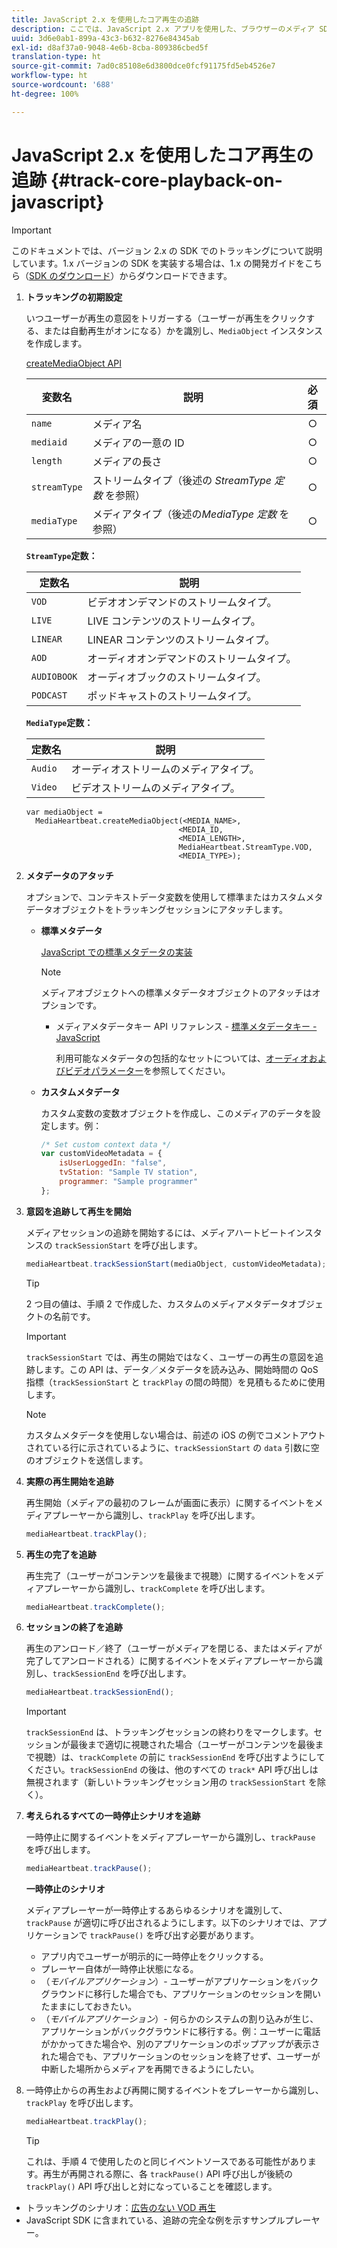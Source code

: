 ```yaml
---
title: JavaScript 2.x を使用したコア再生の追跡
description: ここでは、JavaScript 2.x アプリを使用した、ブラウザーのメディア SDK によるコア追跡の実装方法について説明します。
uuid: 3d6e0ab1-899a-43c3-b632-8276e84345ab
exl-id: d8af37a0-9048-4e6b-8cba-809386cbed5f
translation-type: ht
source-git-commit: 7ad0c85108e6d3800dce0fcf91175fd5eb4526e7
workflow-type: ht
source-wordcount: '688'
ht-degree: 100%

---
```


# JavaScript 2.x を使用したコア再生の追跡 {#track-core-playback-on-javascript}

>[!IMPORTANT]
>このドキュメントでは、バージョン 2.x の SDK でのトラッキングについて説明しています。1.x バージョンの SDK を実装する場合は、1.x の開発ガイドをこちら（[SDK のダウンロード](/help/sdk-implement/download-sdks.md)）からダウンロードできます。

1. **トラッキングの初期設定**

   いつユーザーが再生の意図をトリガーする（ユーザーが再生をクリックする、または自動再生がオンになる）かを識別し、`MediaObject` インスタンスを作成します。

   [createMediaObject API](https://adobe-marketing-cloud.github.io/media-sdks/reference/javascript/MediaHeartbeat.html#.createMediaObject)

   | 変数名 | 説明 | 必須 |
   | --- | --- | :---: |
   | `name` | メディア名 | ○ |
   | `mediaid` | メディアの一意の ID | ○ |
   | `length` | メディアの長さ | ○ |
   | `streamType` | ストリームタイプ（後述の _StreamType 定数_ を参照） | ○ |
   | `mediaType` | メディアタイプ（後述の&#x200B;_MediaType 定数_ を参照） | ○ |

   **`StreamType`定数：**

   | 定数名 | 説明   |
   |---|---|
   | `VOD` | ビデオオンデマンドのストリームタイプ。 |
   | `LIVE` | LIVE コンテンツのストリームタイプ。 |
   | `LINEAR` | LINEAR コンテンツのストリームタイプ。 |
   | `AOD` | オーディオオンデマンドのストリームタイプ。 |
   | `AUDIOBOOK` | オーディオブックのストリームタイプ。 |
   | `PODCAST` | ポッドキャストのストリームタイプ。 |

   **`MediaType`定数：**

   | 定数名 | 説明 |
   |---|---|
   | `Audio` | オーディオストリームのメディアタイプ。 |
   | `Video` | ビデオストリームのメディアタイプ。 |

   ```
   var mediaObject =  
     MediaHeartbeat.createMediaObject(<MEDIA_NAME>,  
                                     <MEDIA_ID,  
                                     <MEDIA_LENGTH>,
                                     MediaHeartbeat.StreamType.VOD,
                                     <MEDIA_TYPE>);
   ```

1. **メタデータのアタッチ**

   オプションで、コンテキストデータ変数を使用して標準またはカスタムメタデータオブジェクトをトラッキングセッションにアタッチします。

   * **標準メタデータ**

      [JavaScript での標準メタデータの実装](/help/sdk-implement/track-av-playback/impl-std-metadata/impl-std-md-js/impl-std-metadata-js.md)

      >[!NOTE]
      >
      >メディアオブジェクトへの標準メタデータオブジェクトのアタッチはオプションです。

      * メディアメタデータキー API リファレンス - [標準メタデータキー - JavaScript](https://adobe-marketing-cloud.github.io/media-sdks/reference/javascript)

         利用可能なメタデータの包括的なセットについては、[オーディオおよびビデオパラメーター](/help/metrics-and-metadata/audio-video-parameters.md)を参照してください。
   * **カスタムメタデータ**

      カスタム変数の変数オブジェクトを作成し、このメディアのデータを設定します。例：

      ```js
      /* Set custom context data */
      var customVideoMetadata = {
          isUserLoggedIn: "false",
          tvStation: "Sample TV station",
          programmer: "Sample programmer"
      };
      ```


1. **意図を追跡して再生を開始**

   メディアセッションの追跡を開始するには、メディアハートビートインスタンスの `trackSessionStart` を呼び出します。

   ```js
   mediaHeartbeat.trackSessionStart(mediaObject, customVideoMetadata);
   ```

   >[!TIP]
   >
   >2 つ目の値は、手順 2 で作成した、カスタムのメディアメタデータオブジェクトの名前です。

   >[!IMPORTANT]
   >
   >`trackSessionStart` では、再生の開始ではなく、ユーザーの再生の意図を追跡します。この API は、データ／メタデータを読み込み、開始時間の QoS 指標（`trackSessionStart` と `trackPlay` の間の時間）を見積もるために使用します。

   >[!NOTE]
   >
   >カスタムメタデータを使用しない場合は、前述の iOS の例でコメントアウトされている行に示されているように、`trackSessionStart` の `data` 引数に空のオブジェクトを送信します。

1. **実際の再生開始を追跡**

   再生開始（メディアの最初のフレームが画面に表示）に関するイベントをメディアプレーヤーから識別し、`trackPlay` を呼び出します。

   ```js
   mediaHeartbeat.trackPlay();
   ```

1. **再生の完了を追跡**

   再生完了（ユーザーがコンテンツを最後まで視聴）に関するイベントをメディアプレーヤーから識別し、`trackComplete` を呼び出します。

   ```js
   mediaHeartbeat.trackComplete();
   ```

1. **セッションの終了を追跡**

   再生のアンロード／終了（ユーザーがメディアを閉じる、またはメディアが完了してアンロードされる）に関するイベントをメディアプレーヤーから識別し、`trackSessionEnd` を呼び出します。

   ```js
   mediaHeartbeat.trackSessionEnd();
   ```

   >[!IMPORTANT]
   >
   >`trackSessionEnd` は、トラッキングセッションの終わりをマークします。セッションが最後まで適切に視聴された場合（ユーザーがコンテンツを最後まで視聴）は、`trackComplete` の前に `trackSessionEnd` を呼び出すようにしてください。`trackSessionEnd` の後は、他のすべての `track*` API 呼び出しは無視されます（新しいトラッキングセッション用の `trackSessionStart` を除く）。

1. **考えられるすべての一時停止シナリオを追跡**

   一時停止に関するイベントをメディアプレーヤーから識別し、`trackPause` を呼び出します。

   ```js
   mediaHeartbeat.trackPause();
   ```

   **一時停止のシナリオ**

   メディアプレーヤーが一時停止するあらゆるシナリオを識別して、`trackPause` が適切に呼び出されるようにします。以下のシナリオでは、アプリケーションで `trackPause()` を呼び出す必要があります。

   * アプリ内でユーザーが明示的に一時停止をクリックする。
   * プレーヤー自体が一時停止状態になる。
   * （*モバイルアプリケーション*）- ユーザーがアプリケーションをバックグラウンドに移行した場合でも、アプリケーションのセッションを開いたままにしておきたい。
   * （*モバイルアプリケーション*）- 何らかのシステムの割り込みが生じ、アプリケーションがバックグラウンドに移行する。例：ユーザーに電話がかかってきた場合や、別のアプリケーションのポップアップが表示された場合でも、アプリケーションのセッションを終了せず、ユーザーが中断した場所からメディアを再開できるようにしたい。

1. 一時停止からの再生および再開に関するイベントをプレーヤーから識別し、`trackPlay` を呼び出します。

   ```js
   mediaHeartbeat.trackPlay();
   ```

   >[!TIP]
   >
   >これは、手順 4 で使用したのと同じイベントソースである可能性があります。再生が再開される際に、各 `trackPause()` API 呼び出しが後続の `trackPlay()` API 呼び出しと対になっていることを確認します。

* トラッキングのシナリオ：[広告のない VOD 再生](/help/sdk-implement/tracking-scenarios/vod-no-intrs-details.md)
* JavaScript SDK に含まれている、追跡の完全な例を示すサンプルプレーヤー。
